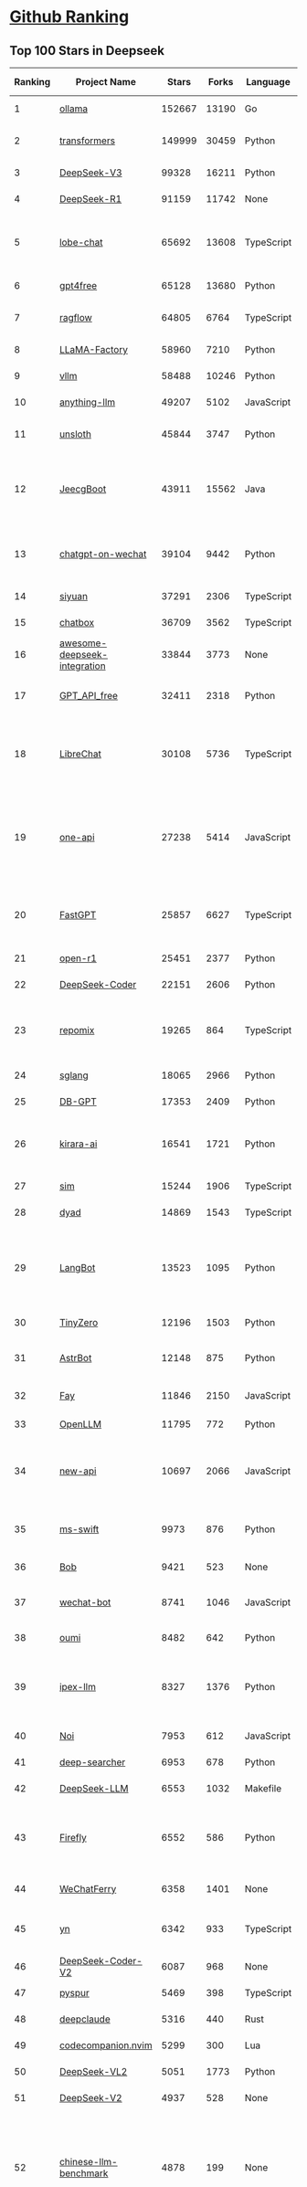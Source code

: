 [Github Ranking](../README.md)
==========

## Top 100 Stars in Deepseek

| Ranking | Project Name | Stars | Forks | Language | Open Issues | Description | Last Commit |
| ------- | ------------ | ----- | ----- | -------- | ----------- | ----------- | ----------- |
| 1 | [ollama](https://github.com/ollama/ollama) | 152667 | 13190 | Go | 1786 | Get up and running with OpenAI gpt-oss, DeepSeek-R1, Gemma 3 and other models. | 2025-09-19T22:04:41Z |
| 2 | [transformers](https://github.com/huggingface/transformers) | 149999 | 30459 | Python | 1067 | 🤗 Transformers: the model-definition framework for state-of-the-art machine learning models in text, vision, audio, and multimodal models, for both inference and training.  | 2025-09-19T19:55:47Z |
| 3 | [DeepSeek-V3](https://github.com/deepseek-ai/DeepSeek-V3) | 99328 | 16211 | Python | 38 | None | 2025-08-28T03:24:37Z |
| 4 | [DeepSeek-R1](https://github.com/deepseek-ai/DeepSeek-R1) | 91159 | 11742 | None | 25 | None | 2025-06-27T08:35:54Z |
| 5 | [lobe-chat](https://github.com/lobehub/lobe-chat) | 65692 | 13608 | TypeScript | 924 | 🤯 Lobe Chat - an open-source, modern design AI chat framework. Supports multiple AI providers (OpenAI / Claude 4 / Gemini / DeepSeek / Ollama / Qwen), Knowledge Base (file upload / RAG ), one click install MCP Marketplace and Artifacts / Thinking. One-click FREE deployment of your private AI Agent application. | 2025-09-20T00:28:27Z |
| 6 | [gpt4free](https://github.com/xtekky/gpt4free) | 65128 | 13680 | Python | 9 | The official gpt4free repository \| various collection of powerful language models \| o4, o3 and deepseek r1, gpt-4.1, gemini 2.5 | 2025-09-13T19:49:59Z |
| 7 | [ragflow](https://github.com/infiniflow/ragflow) | 64805 | 6764 | TypeScript | 2822 | RAGFlow is a leading open-source Retrieval-Augmented Generation (RAG) engine that fuses cutting-edge RAG with Agent capabilities to create a superior context layer for LLMs | 2025-09-19T13:12:11Z |
| 8 | [LLaMA-Factory](https://github.com/hiyouga/LLaMA-Factory) | 58960 | 7210 | Python | 653 | Unified Efficient Fine-Tuning of 100+ LLMs & VLMs (ACL 2024) | 2025-09-16T09:04:21Z |
| 9 | [vllm](https://github.com/vllm-project/vllm) | 58488 | 10246 | Python | 1835 | A high-throughput and memory-efficient inference and serving engine for LLMs | 2025-09-20T03:18:13Z |
| 10 | [anything-llm](https://github.com/Mintplex-Labs/anything-llm) | 49207 | 5102 | JavaScript | 266 | The all-in-one Desktop & Docker AI application with built-in RAG, AI agents, No-code agent builder, MCP compatibility,  and more. | 2025-09-19T21:55:08Z |
| 11 | [unsloth](https://github.com/unslothai/unsloth) | 45844 | 3747 | Python | 742 | Fine-tuning & Reinforcement Learning for LLMs. 🦥 Train OpenAI gpt-oss, DeepSeek-R1, Qwen3, Gemma 3, TTS 2x faster with 70% less VRAM. | 2025-09-20T03:01:33Z |
| 12 | [JeecgBoot](https://github.com/jeecgboot/JeecgBoot) | 43911 | 15562 | Java | 77 | 🔥AI低代码平台，助力企业快速实现低代码开发和构建AI应用！前后端分离架构 SpringBoot3，SpringCloud、Mybatis，Ant Design&Vue3、TS+vite！强大代码生成器实现前后端一键生成，无需手写代码! 引领AI低代码开发模式：AI生成→在线编码→代码生成→手工合并，解决Java项目80%重复工作，提升效率，节省成本，兼顾灵活性~ | 2025-09-18T09:33:06Z |
| 13 | [chatgpt-on-wechat](https://github.com/zhayujie/chatgpt-on-wechat) | 39104 | 9442 | Python | 305 | 基于大模型搭建的聊天机器人，同时支持 微信公众号、企业微信应用、飞书、钉钉 等接入，可选择ChatGPT/Claude/DeepSeek/文心一言/讯飞星火/通义千问/ Gemini/GLM-4/Kimi/LinkAI，能处理文本、语音和图片，访问操作系统和互联网，支持基于自有知识库进行定制企业智能客服。 | 2025-08-08T02:47:49Z |
| 14 | [siyuan](https://github.com/siyuan-note/siyuan) | 37291 | 2306 | TypeScript | 409 | A privacy-first, self-hosted, fully open source personal knowledge management software, written in typescript and golang. | 2025-09-19T16:22:05Z |
| 15 | [chatbox](https://github.com/chatboxai/chatbox) | 36709 | 3562 | TypeScript | 858 | User-friendly Desktop Client App for AI Models/LLMs (GPT, Claude, Gemini, Ollama...) | 2025-09-13T13:01:11Z |
| 16 | [awesome-deepseek-integration](https://github.com/deepseek-ai/awesome-deepseek-integration) | 33844 | 3773 | None | 88 | Integrate the DeepSeek API into popular softwares | 2025-09-04T08:18:07Z |
| 17 | [GPT_API_free](https://github.com/chatanywhere/GPT_API_free) | 32411 | 2318 | Python | 29 | Free ChatGPT&DeepSeek API Key，免费ChatGPT&DeepSeek API。免费接入DeepSeek API和GPT4 API，支持 gpt \| deepseek \| claude \| gemini \| grok 等排名靠前的常用大模型。 | 2025-08-27T18:15:58Z |
| 18 | [LibreChat](https://github.com/danny-avila/LibreChat) | 30108 | 5736 | TypeScript | 176 | Enhanced ChatGPT Clone: Features Agents, MCP, DeepSeek, Anthropic, AWS, OpenAI, Responses API, Azure, Groq, o1, GPT-5, Mistral, OpenRouter, Vertex AI, Gemini, Artifacts, AI model switching, message search, Code Interpreter, langchain, DALL-E-3, OpenAPI Actions, Functions, Secure Multi-User Auth, Presets, open-source for self-hosting. Active. | 2025-09-20T02:02:11Z |
| 19 | [one-api](https://github.com/songquanpeng/one-api) | 27238 | 5414 | JavaScript | 880 | LLM API 管理 & 分发系统，支持 OpenAI、Azure、Anthropic Claude、Google Gemini、DeepSeek、字节豆包、ChatGLM、文心一言、讯飞星火、通义千问、360 智脑、腾讯混元等主流模型，统一 API 适配，可用于 key 管理与二次分发。单可执行文件，提供 Docker 镜像，一键部署，开箱即用。LLM API management & key redistribution system, unifying multiple providers under a single API. Single binary, Docker-ready, with an English UI. | 2025-07-18T18:11:50Z |
| 20 | [FastGPT](https://github.com/labring/FastGPT) | 25857 | 6627 | TypeScript | 595 | FastGPT is a knowledge-based platform built on the LLMs, offers a comprehensive suite of out-of-the-box capabilities such as data processing, RAG retrieval, and visual AI workflow orchestration, letting you easily develop and deploy complex question-answering systems without the need for extensive setup or configuration. | 2025-09-19T08:21:28Z |
| 21 | [open-r1](https://github.com/huggingface/open-r1) | 25451 | 2377 | Python | 287 | Fully open reproduction of DeepSeek-R1 | 2025-09-08T12:43:38Z |
| 22 | [DeepSeek-Coder](https://github.com/deepseek-ai/DeepSeek-Coder) | 22151 | 2606 | Python | 116 | DeepSeek Coder: Let the Code Write Itself | 2024-05-21T09:52:58Z |
| 23 | [repomix](https://github.com/yamadashy/repomix) | 19265 | 864 | TypeScript | 105 | 📦 Repomix is a powerful tool that packs your entire repository into a single, AI-friendly file. Perfect for when you need to feed your codebase to Large Language Models (LLMs) or other AI tools like Claude, ChatGPT, DeepSeek, Perplexity, Gemini, Gemma, Llama, Grok, and more. | 2025-09-18T15:37:15Z |
| 24 | [sglang](https://github.com/sgl-project/sglang) | 18065 | 2966 | Python | 580 | SGLang is a fast serving framework for large language models and vision language models. | 2025-09-20T01:29:08Z |
| 25 | [DB-GPT](https://github.com/eosphoros-ai/DB-GPT) | 17353 | 2409 | Python | 427 | AI Native Data App Development framework with AWEL(Agentic Workflow Expression Language) and Agents | 2025-09-10T10:58:25Z |
| 26 | [kirara-ai](https://github.com/lss233/kirara-ai) | 16541 | 1721 | Python | 9 | 🤖 可 DIY 的 多模态 AI 聊天机器人 \| 🚀 快速接入 微信、 QQ、Telegram、等聊天平台 \| 🦈支持DeepSeek、Grok、Claude、Ollama、Gemini、OpenAI \| 工作流系统、网页搜索、AI画图、人设调教、虚拟女仆、语音对话 \|  | 2025-06-28T19:24:48Z |
| 27 | [sim](https://github.com/simstudioai/sim) | 15244 | 1906 | TypeScript | 50 | Open-source platform to build and deploy AI agent workflows. | 2025-09-20T01:50:09Z |
| 28 | [dyad](https://github.com/dyad-sh/dyad) | 14869 | 1543 | TypeScript | 216 | Free, local, open-source AI app builder ✨ v0 / lovable / Bolt alternative 🌟 Star if you like it! | 2025-09-19T23:33:23Z |
| 29 | [LangBot](https://github.com/langbot-app/LangBot) | 13523 | 1095 | Python | 120 | 🤩 Easy-to-use global IM bot platform designed for LLM era / 简单易用的大模型即时通信机器人开发平台 ⚡️ Bots for QQ / QQ频道 / Discord / LINE / WeChat(微信, 企业微信)/ Telegram / 飞书 / 钉钉 / Slack 🧩 Integrated with ChatGPT(GPT), DeepSeek, Dify, n8n, Langflow, Claude, Google Gemini, xAI, PPIO, Ollama, 阿里云百炼, SiliconFlow, Qwen, Moonshot, SillyTraven, MCP etc. LLM & Agent & RAG | 2025-09-19T11:38:43Z |
| 30 | [TinyZero](https://github.com/Jiayi-Pan/TinyZero) | 12196 | 1503 | Python | 69 | Minimal reproduction of DeepSeek R1-Zero | 2025-04-24T21:58:07Z |
| 31 | [AstrBot](https://github.com/AstrBotDevs/AstrBot) | 12148 | 875 | Python | 316 | ✨ 一站式 LLM 聊天机器人平台及开发框架 ✨ 支持 QQ、QQ频道、Telegram、企微、飞书、钉钉 \| 知识库、MCP 服务器、OpenAI、DeepSeek、Gemini、硅基流动、月之暗面、Ollama、OneAPI、Dify | 2025-09-19T05:04:51Z |
| 32 | [Fay](https://github.com/xszyou/Fay) | 11846 | 2150 | JavaScript | 113 | fay是一个帮助数字人（2.5d、3d、移动、pc、网页）或大语言模型（openai兼容、deepseek）连通业务系统的mcp框架。 | 2025-09-17T07:55:35Z |
| 33 | [OpenLLM](https://github.com/bentoml/OpenLLM) | 11795 | 772 | Python | 3 | Run any open-source LLMs, such as DeepSeek and Llama, as OpenAI compatible API endpoint in the cloud. | 2025-09-15T16:53:05Z |
| 34 | [new-api](https://github.com/QuantumNous/new-api) | 10697 | 2066 | JavaScript | 340 | AI模型聚合管理分发系统，支持将多种大模型转为统一格式调用，支持OpenAI、Claude、Gemini等格式，可供个人或者企业内部管理与分发渠道使用，本项目基于One API二次开发。🍥 The next-generation LLM gateway and AI asset management system supports multiple languages. | 2025-09-19T14:48:06Z |
| 35 | [ms-swift](https://github.com/modelscope/ms-swift) | 9973 | 876 | Python | 527 | Use PEFT or Full-parameter to CPT/SFT/DPO/GRPO 500+ LLMs (Qwen3, Qwen3-MoE, Llama4, GLM4.5, InternLM3, DeepSeek-R1, ...) and 200+ MLLMs (Qwen2.5-VL, Qwen2.5-Omni, InternVL3.5, Ovis2.5, Llava, GLM4v, Phi4, ...) (AAAI 2025). | 2025-09-19T08:55:04Z |
| 36 | [Bob](https://github.com/ripperhe/Bob) | 9421 | 523 | None | 108 | Bob 是一款 macOS 平台的翻译和 OCR 软件。 | 2025-01-24T08:30:17Z |
| 37 | [wechat-bot](https://github.com/wangrongding/wechat-bot) | 8741 | 1046 | JavaScript | 104 | 🤖一个基于 WeChaty 结合 DeepSeek / ChatGPT / Kimi / 讯飞等Ai服务实现的微信机器人 ，可以用来帮助你自动回复微信消息，或者管理微信群/好友，检测僵尸粉等... | 2025-08-26T13:22:10Z |
| 38 | [oumi](https://github.com/oumi-ai/oumi) | 8482 | 642 | Python | 26 | Easily fine-tune, evaluate and deploy gpt-oss, Qwen3, DeepSeek-R1, or any open source LLM / VLM! | 2025-09-20T00:14:11Z |
| 39 | [ipex-llm](https://github.com/intel/ipex-llm) | 8327 | 1376 | Python | 1203 | Accelerate local LLM inference and finetuning (LLaMA, Mistral, ChatGLM, Qwen, DeepSeek, Mixtral, Gemma, Phi, MiniCPM, Qwen-VL, MiniCPM-V, etc.) on Intel XPU (e.g., local PC with iGPU and NPU, discrete GPU such as Arc, Flex and Max); seamlessly integrate with llama.cpp, Ollama, HuggingFace, LangChain, LlamaIndex, vLLM, DeepSpeed, Axolotl, etc. | 2025-09-12T02:22:18Z |
| 40 | [Noi](https://github.com/lencx/Noi) | 7953 | 612 | JavaScript | 172 | 🚀 Power Your World with AI - Explore, Extend, Empower. | 2025-09-15T03:47:14Z |
| 41 | [deep-searcher](https://github.com/zilliztech/deep-searcher) | 6953 | 678 | Python | 39 | Open Source Deep Research Alternative to Reason and Search on Private Data. Written in Python. | 2025-07-10T12:40:41Z |
| 42 | [DeepSeek-LLM](https://github.com/deepseek-ai/DeepSeek-LLM) | 6553 | 1032 | Makefile | 36 | DeepSeek LLM: Let there be answers | 2024-02-04T12:22:16Z |
| 43 | [Firefly](https://github.com/yangjianxin1/Firefly) | 6552 | 586 | Python | 204 | Firefly: 大模型训练工具，支持训练Qwen2.5、Qwen2、Yi1.5、Phi-3、Llama3、Gemma、MiniCPM、Yi、Deepseek、Orion、Xverse、Mixtral-8x7B、Zephyr、Mistral、Baichuan2、Llma2、Llama、Qwen、Baichuan、ChatGLM2、InternLM、Ziya2、Vicuna、Bloom等大模型 | 2024-10-24T02:27:42Z |
| 44 | [WeChatFerry](https://github.com/lich0821/WeChatFerry) | 6358 | 1401 | None | 21 | 微信机器人，可接入DeepSeek、Gemini、ChatGPT、ChatGLM、讯飞星火、Tigerbot等大模型。微信 hook WeChat Robot Hook. | 2025-05-25T01:43:57Z |
| 45 | [yn](https://github.com/purocean/yn) | 6342 | 933 | TypeScript | 45 | A highly extensible Markdown editor. Version control, AI Copilot, mind map, documents encryption, code snippet running, integrated terminal, chart embedding, HTML applets, Reveal.js, plug-in, and macro replacement. | 2025-09-10T01:48:51Z |
| 46 | [DeepSeek-Coder-V2](https://github.com/deepseek-ai/DeepSeek-Coder-V2) | 6087 | 968 | None | 55 | DeepSeek-Coder-V2: Breaking the Barrier of Closed-Source Models in Code Intelligence | 2024-09-24T12:09:45Z |
| 47 | [pyspur](https://github.com/PySpur-Dev/pyspur) | 5469 | 398 | TypeScript | 26 | A visual playground for agentic workflows: Iterate over your agents 10x faster | 2025-07-20T19:18:16Z |
| 48 | [deepclaude](https://github.com/winfunc/deepclaude) | 5316 | 440 | Rust | 49 | A high-performance LLM inference API and Chat UI that integrates DeepSeek R1's CoT reasoning traces with Anthropic Claude models. | 2025-05-21T11:58:16Z |
| 49 | [codecompanion.nvim](https://github.com/olimorris/codecompanion.nvim) | 5299 | 300 | Lua | 1 | ✨ AI Coding, Vim Style | 2025-09-19T11:49:50Z |
| 50 | [DeepSeek-VL2](https://github.com/deepseek-ai/DeepSeek-VL2) | 5051 | 1773 | Python | 97 | DeepSeek-VL2: Mixture-of-Experts Vision-Language Models for Advanced Multimodal Understanding | 2025-02-26T05:03:42Z |
| 51 | [DeepSeek-V2](https://github.com/deepseek-ai/DeepSeek-V2) | 4937 | 528 | None | 79 | DeepSeek-V2: A Strong, Economical, and Efficient Mixture-of-Experts Language Model | 2024-09-25T10:23:55Z |
| 52 | [chinese-llm-benchmark](https://github.com/jeinlee1991/chinese-llm-benchmark) | 4878 | 199 | None | 10 | ReLE中文大模型能力评测（持续更新）：目前已囊括291个大模型，覆盖chatgpt、gpt-5、o4-mini、谷歌gemini-2.5、Claude4、智谱GLM-Z1、文心一言、qwen-max、百川、讯飞星火、商汤senseChat、minimax等商用模型， 以及kimi-k2、ernie4.5、minimax-M1、DeepSeek-R1-0528、deepseek-v3.1、qwen3-2507、llama4、phi-4、GLM4.5、gemma3、mistral等开源大模型。不仅提供排行榜，也提供规模超200万的大模型缺陷库！方便广大社区研究分析、改进大模型。 | 2025-09-15T17:33:47Z |
| 53 | [cube-studio](https://github.com/tencentmusic/cube-studio) | 4581 | 804 | Python | 29 | cube studio开源云原生一站式机器学习/深度学习/大模型AI平台，mlops算法链路全流程，算力租赁平台，notebook在线开发，拖拉拽任务流pipeline编排，多机多卡分布式训练，超参搜索，推理服务VGPU虚拟化，边缘计算，标注平台自动化标注，deepseek等大模型sft微调/奖励模型/强化学习训练，vllm/ollama/mindie大模型多机推理，私有知识库，AI模型市场，支持国产cpu/gpu/npu 昇腾生态，支持RDMA，支持pytorch/tf/mxnet/deepspeed/paddle/colossalai/horovod/ray/volcano等分布式 | 2025-09-15T06:26:18Z |
| 54 | [Awesome-LLM-Inference](https://github.com/xlite-dev/Awesome-LLM-Inference) | 4538 | 306 | Python | 0 | 📚A curated list of Awesome LLM/VLM Inference Papers with Codes: Flash-Attention, Paged-Attention, WINT8/4, Parallelism, etc.🎉 | 2025-08-19T08:26:32Z |
| 55 | [forge](https://github.com/antinomyhq/forge) | 4502 | 1194 | Rust | 67 | AI enabled pair programmer for Claude, GPT, O Series, Grok, Deepseek, Gemini and 300+ models | 2025-09-19T11:22:22Z |
| 56 | [Awesome-MCP-ZH](https://github.com/yzfly/Awesome-MCP-ZH) | 4347 | 251 | None | 0 | MCP 资源精选， MCP指南，Claude MCP，MCP Servers, MCP Clients | 2025-08-01T01:37:43Z |
| 57 | [paperless-ai](https://github.com/clusterzx/paperless-ai) | 4221 | 182 | JavaScript | 10 | An automated document analyzer for Paperless-ngx using OpenAI API, Ollama, Deepseek-r1, Azure and all OpenAI API compatible Services to automatically analyze and tag your documents. | 2025-09-13T12:07:32Z |
| 58 | [csghub](https://github.com/OpenCSGs/csghub) | 4102 | 401 | Vue | 52 | CSGHub is a brand-new open-source platform for managing LLMs, developed by the OpenCSG team. It offers both open-source and on-premise/SaaS solutions, with features comparable to Hugging Face. Gain full control over the lifecycle of LLMs, datasets, and agents, with Python SDK compatibility with Hugging Face. Join us! ⭐️ | 2025-09-17T10:12:45Z |
| 59 | [deep-research](https://github.com/u14app/deep-research) | 4048 | 982 | JavaScript | 28 | Use any LLMs (Large Language Models) for Deep Research. Support SSE API and MCP server. | 2025-09-11T15:02:20Z |
| 60 | [deepchat](https://github.com/ThinkInAIXYZ/deepchat) | 4038 | 507 | TypeScript | 60 | 🐬DeepChat - A smart assistant that connects powerful AI to your personal world | 2025-09-19T12:33:31Z |
| 61 | [DeepSeek-VL](https://github.com/deepseek-ai/DeepSeek-VL) | 3961 | 579 | Python | 42 | DeepSeek-VL: Towards Real-World Vision-Language Understanding | 2024-04-24T05:01:06Z |
| 62 | [fastllm](https://github.com/ztxz16/fastllm) | 3911 | 400 | C++ | 272 | fastllm是后端无依赖的高性能大模型推理库。同时支持张量并行推理稠密模型和混合模式推理MOE模型，任意10G以上显卡即可推理满血DeepSeek。双路9004/9005服务器+单显卡部署DeepSeek满血满精度原版模型，单并发20tps；INT4量化模型单并发30tps，多并发可达60+。 | 2025-09-19T09:07:23Z |
| 63 | [gpustack](https://github.com/gpustack/gpustack) | 3737 | 378 | Python | 442 | Simple, scalable AI model deployment on GPU clusters | 2025-09-17T11:48:09Z |
| 64 | [autoMate](https://github.com/yuruotong1/autoMate) | 3694 | 463 | Python | 9 | Like Manus, Computer Use Agent(CUA) and Omniparser, we are computer-using agents.AI-driven local automation assistant that uses natural language to make computers work by themselves | 2025-05-14T01:11:31Z |
| 65 | [Awesome-LLM-Reasoning](https://github.com/atfortes/Awesome-LLM-Reasoning) | 3344 | 194 | None | 4 | From Chain-of-Thought prompting to OpenAI o1 and DeepSeek-R1 🍓 | 2025-05-07T10:43:07Z |
| 66 | [AChat](https://github.com/AprilNEA/AChat) | 3278 | 1203 | TypeScript | 22 | 🌊 AChat - An open-source/self-hosted/local-first AI platform, designed for enterprises and teams, perfectly combining powerful local processing capabilities with seamless remote synchronization. | 2025-07-17T09:09:21Z |
| 67 | [MaiBot](https://github.com/MaiM-with-u/MaiBot) | 3257 | 362 | Python | 14 | 麦麦bot，一款专注于 群组聊天 的赛博网友（比较专注）多平台智能体 | 2025-09-20T02:52:15Z |
| 68 | [unity-mcp](https://github.com/CoplayDev/unity-mcp) | 3209 | 421 | C# | 23 | A Unity MCP server that allows MCP clients like Claude Desktop or Cursor to perform Unity Editor actions. | 2025-09-19T23:08:21Z |
| 69 | [deepseek](https://github.com/dirk1983/deepseek) | 3141 | 0 | JavaScript | 0 | 演示站可以免费使用deepseek-r1满血模型进行AI对话，并支持使用stablediffusion模型画图。本项目是PHP版调用DeepSeek第三方接口进行问答和画图，采用Stream流模式通信，一边生成一边输出。前端采用EventSource，支持Markdown格式解析，支持公式显示，代码有着色处理，支持画图。页面UI简洁，支持上下文连续会话。源码只有几个文件，没用任何框架，支持所有PHP版本，全部开源，极易二开，适合PHP初学者。保姆级教程，账号等周边资源，欢迎进群交流，一切全免费。 | 2025-07-24T06:39:51Z |
| 70 | [Sidekick](https://github.com/johnbean393/Sidekick) | 3076 | 133 | Swift | 20 | A native macOS app that allows users to chat with a local LLM that can respond with information from files, folders and websites on your Mac without installing any other software. Powered by llama.cpp. | 2025-07-29T12:26:07Z |
| 71 | [ComfyUI-Copilot](https://github.com/AIDC-AI/ComfyUI-Copilot) | 3028 | 213 | TypeScript | 14 | An AI-powered custom node for ComfyUI designed to enhance workflow automation and provide intelligent assistance | 2025-09-18T12:51:37Z |
| 72 | [ruby_llm](https://github.com/crmne/ruby_llm) | 2942 | 258 | Ruby | 37 | One beautiful Ruby API for OpenAI, Anthropic, Gemini, Bedrock, OpenRouter, DeepSeek, Ollama, VertexAI, Perplexity, Mistral, GPUStack & OpenAI compatible APIs. Chat, Vision, Audio, PDF, Images, Embeddings, Tools, Streaming & Rails integration. | 2025-09-16T19:51:02Z |
| 73 | [SmartSub](https://github.com/buxuku/SmartSub) | 2928 | 207 | TypeScript | 82 | 「妙幕」是一款跨平台客户端工具，可以批量为视频或者音频生成字幕文件，并支持对字幕进行翻译，支持百度、火山、openai、ollama、deepseek 等多家翻译 | 2025-08-18T07:25:05Z |
| 74 | [MCP-Chinese-Getting-Started-Guide](https://github.com/liaokongVFX/MCP-Chinese-Getting-Started-Guide) | 2901 | 172 | None | 2 | Model Context Protocol(MCP) 编程极速入门 | 2025-04-23T14:06:41Z |
| 75 | [DeepSeek-Math](https://github.com/deepseek-ai/DeepSeek-Math) | 2896 | 541 | Python | 33 | DeepSeekMath: Pushing the Limits of Mathematical Reasoning in Open Language Models | 2024-04-15T07:55:37Z |
| 76 | [DeepClaude](https://github.com/ErlichLiu/DeepClaude) | 2740 | 507 | Python | 22 | Unleash Next-Level AI! 🚀  💻 Code Generation: DeepSeek r1 + Claude 3.7 Sonnet - Unparalleled Performance! 📝 Content Creation: DeepSeek r1 + Gemini 2.5 Pro - Superior Quality! 🔌 OpenAI-Compatible. 🌊 Streaming & Non-Streaming Support.  ✨ Experience the Future of AI – Today! Click to Try Now! ✨ | 2025-07-16T09:08:40Z |
| 77 | [deepseek-free-api](https://github.com/LLM-Red-Team/deepseek-free-api) | 2697 | 784 | TypeScript | 34 | 🚀 DeepSeek-V3 & R1大模型逆向API【特长：良心厂商】（官方贼便宜，建议直接走官方），支持高速流式输出、多轮对话，联网搜索，R1深度思考，零配置部署，多路token支持，仅供测试，如需商用请前往官方开放平台。 | 2025-05-12T18:49:27Z |
| 78 | [Kode](https://github.com/shareAI-lab/Kode) | 2615 | 392 | TypeScript | 46 | Like Claude Code, but Koding with DeepSeek V3.1, Kimi2, GLM4.5, Qwen Coder etc.（welcome to use Kode to summit PR) | 2025-09-14T07:02:04Z |
| 79 | [rag-web-ui](https://github.com/rag-web-ui/rag-web-ui) | 2606 | 268 | TypeScript | 22 | RAG Web UI is an intelligent dialogue system based on RAG (Retrieval-Augmented Generation) technology. | 2025-08-30T04:55:49Z |
| 80 | [go-stock](https://github.com/ArvinLovegood/go-stock) | 2603 | 431 | Go | 9 | 🦄🦄🦄AI赋能股票分析：AI加持的股票分析/选股工具。股票行情获取，AI热点资讯分析，AI资金/财务分析，涨跌报警推送。支持A股，港股，美股。支持市场整体/个股情绪分析，AI辅助选股等。数据全部保留在本地。支持DeepSeek，OpenAI， Ollama，LMStudio，AnythingLLM，硅基流动，火山方舟，阿里云百炼等平台或模型。 | 2025-09-16T07:14:41Z |
| 81 | [SQLBot](https://github.com/dataease/SQLBot) | 2546 | 276 | Python | 28 | 🔥 基于大模型和 RAG 的智能问数系统。Text-to-SQL Generation via LLMs using RAG. | 2025-09-19T12:27:20Z |
| 82 | [read-frog](https://github.com/mengxi-ream/read-frog) | 2498 | 135 | TypeScript | 45 | 🐸 Read Frog - Open Source Immersive Translate \| 🐸 陪读蛙 - 开源沉浸式翻译 | 2025-09-20T00:09:57Z |
| 83 | [magic-resume](https://github.com/JOYCEQL/magic-resume) | 2359 | 279 | TypeScript | 18 | free online AI resume editor | 2025-09-03T16:10:17Z |
| 84 | [AingDesk](https://github.com/aingdesk/AingDesk) | 2304 | 251 | TypeScript | 60 | AingDesk是一款简单好用的AI助手，支持知识库、模型API、分享、联网搜索、智能体，它还在飞快成长中。 AingDesk is a simple and easy-to-use AI assistant that supports knowledge bases, model APIs, sharing, internet search, and intelligent agents. It is still growing rapidly. | 2025-07-02T02:26:17Z |
| 85 | [wechat-assistant-pro](https://github.com/leochen-g/wechat-assistant-pro) | 2300 | 360 | JavaScript | 24 | 智能微秘书,全能微信机器人管理平台,简单的方式接入ChatGPT,FastGPT,Dify,Coze,扣子,DeepSeek.支持绘图，语音识别，语音发送，定时任务，支持企微、公众号、5G 消息、WhatsApp | 2025-09-04T14:50:25Z |
| 86 | [deepseek-engineer](https://github.com/Doriandarko/deepseek-engineer) | 2250 | 386 | Python | 9 | A powerful coding assistant application that integrates with the DeepSeek API to process user conversations and generate structured JSON responses. Through an intuitive command-line interface, it can read local file contents, create new files, and apply diff edits to existing files in real time. | 2025-05-31T18:38:25Z |
| 87 | [ai-chatbot-framework](https://github.com/alfredfrancis/ai-chatbot-framework) | 2123 | 744 | TypeScript | 6 | A python chatbot framework with Natural Language Understanding and Artificial Intelligence. | 2025-05-21T12:43:21Z |
| 88 | [PolyglotPDF](https://github.com/CBIhalsen/PolyglotPDF) | 2098 | 288 | Python | 8 | (eBook，PDFs Translation) A multilingual eBook processing tool supporting all eBook formats. Features online and offline translation while preserving original layouts. Compatible with both scanned and digital PDFs. Elegant user interface. The world's highest-performing open-source layout-preserving eBook translator. | 2025-07-03T16:09:47Z |
| 89 | [deep-research-web-ui](https://github.com/AnotiaWang/deep-research-web-ui) | 2048 | 281 | TypeScript | 36 | (Supports DeepSeek R1) An AI-powered research assistant that performs iterative, deep research on any topic by combining search engines, web scraping, and large language models. | 2025-08-19T01:26:46Z |
| 90 | [FlyEnv](https://github.com/xpf0000/FlyEnv) | 2046 | 187 | TypeScript | 28 | All-In-One Full-Stack Environment Management Tool. Help developers quickly set up a local development environment. Core Modules: Ollama, DeepSeek, Apache, Nginx, Caddy, Tomcat. MySQL, MariaDB, PostgreSQL, MongoDB. Mailpit. PHP, Java, NodeJS, Python, Go, Rust, Erlang, Ruby. Redis, RabbitMQ. Elasticsearch. DNS Server, FTP Server | 2025-09-18T09:14:32Z |
| 91 | [comfyui_LLM_party](https://github.com/heshengtao/comfyui_LLM_party) | 1911 | 158 | Python | 61 | LLM Agent Framework in ComfyUI includes MCP sever, Omost,GPT-sovits, ChatTTS,GOT-OCR2.0, and FLUX prompt nodes,access to Feishu,discord,and adapts to all llms with similar openai / aisuite interfaces, such as o1,ollama, gemini, grok, qwen, GLM, deepseek, kimi,doubao. Adapted to local llms, vlm, gguf such as llama-3.3 Janus-Pro, Linkage graphRAG | 2025-09-08T02:51:40Z |
| 92 | [maxtext](https://github.com/AI-Hypercomputer/maxtext) | 1904 | 416 | Python | 62 | A simple, performant and scalable Jax LLM! | 2025-09-20T01:18:29Z |
| 93 | [MCP-SuperAssistant](https://github.com/srbhptl39/MCP-SuperAssistant) | 1901 | 236 | TypeScript | 54 | Brings MCP to ChatGPT, DeepSeek, Perplexity, Grok, Gemini, Google AI Studio, OpenRouter, DeepSeek, T3 Chat and more... | 2025-09-07T17:41:59Z |
| 94 | [papersgpt-for-zotero](https://github.com/papersgpt/papersgpt-for-zotero) | 1868 | 60 | JavaScript | 47 | A powerful Zotero AI and MCP plugin with ChatGPT, Gemini, Claude, Grok, DeepSeek, OpenRouter, Kimi, GLM, SiliconFlow, GPT-oss, Gemma 3, Qwen 3 | 2025-09-16T05:28:56Z |
| 95 | [DemoGPT](https://github.com/melih-unsal/DemoGPT) | 1863 | 215 | Python | 5 | 🤖 Everything you need to create an LLM Agent—tools, prompts, frameworks, and models—all in one place. | 2025-05-19T14:54:40Z |
| 96 | [rikkahub](https://github.com/rikkahub/rikkahub) | 1844 | 96 | Kotlin | 45 | RikkaHub is a Android APP that supports for multiple LLM providers. | 2025-09-19T15:25:15Z |
| 97 | [DeepSeek-MoE](https://github.com/deepseek-ai/DeepSeek-MoE) | 1797 | 290 | Python | 17 | DeepSeekMoE: Towards Ultimate Expert Specialization in Mixture-of-Experts Language Models | 2024-01-16T12:18:10Z |
| 98 | [cube-studio](https://github.com/data-infra/cube-studio) | 1796 | 123 | Python | 15 | cube studio开源云原生一站式机器学习/深度学习/大模型AI平台，算法链路全流程，算力租赁平台，notebook在线开发，拖拉拽任务流pipeline编排，多机多卡分布式训练，超参搜索，推理服务VGPU虚拟化，边缘计算，标注平台，自动化标注，deepseek等大模型sft微调/奖励模型/强化学习训练，vllm/ollama/mindie大模型多机推理，私有知识库，AI模型市场，支持国产cpu/gpu/npu 昇腾生态，支持RDMA，支持pytorch/tf/mxnet/deepspeed/paddle/colossalai/horovod/ray/volcano等分布式 | 2025-09-15T06:27:44Z |
| 99 | [GalTransl](https://github.com/GalTransl/GalTransl) | 1749 | 120 | Python | 28 | 支持GPT-4/Claude/Deepseek/Sakura等大语言模型的Galgame自动化翻译解决方案  Automated translation solution for visual novels supporting GPT-4/Claude/Deepseek/Sakura | 2025-09-07T02:30:02Z |
| 100 | [DeepSeek-RAG-Chatbot](https://github.com/SaiAkhil066/DeepSeek-RAG-Chatbot) | 1654 | 231 | Python | 12 | 100 % FREE, Private (No Internet) DeepSeek’s Advanced RAG: Boost Your RAG Chatbot: Hybrid Retrieval (BM25 + FAISS) + Neural Reranking + HyDe🚀 | 2025-09-01T04:50:08Z |

